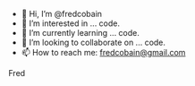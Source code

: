 - 👋 Hi, I’m @fredcobain
- 👀 I’m interested in ... code.
- 🌱 I’m currently learning ... code.
- 💞️ I’m looking to collaborate on ... code.
- 📫 How to reach me: fredcobain@gmail.com

Fred
